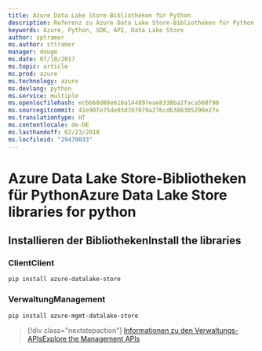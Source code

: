 ```yaml
---
title: Azure Data Lake Store-Bibliotheken für Python
description: Referenz zu Azure Data Lake Store-Bibliotheken für Python
keywords: Azure, Python, SDK, API, Data Lake Store
author: sptramer
ms.author: sttramer
manager: douge
ms.date: 07/10/2017
ms.topic: article
ms.prod: azure
ms.technology: azure
ms.devlang: python
ms.service: multiple
ms.openlocfilehash: ecbb60d88e610a144897eae8338ba2faca568f90
ms.sourcegitcommit: 41e90fe75de03d397079a276cdb388305290e27e
ms.translationtype: HT
ms.contentlocale: de-DE
ms.lasthandoff: 02/23/2018
ms.locfileid: "29479033"
---
```

# <a name="azure-data-lake-store-libraries-for-python"></a><span data-ttu-id="dd3ab-104">Azure Data Lake Store-Bibliotheken für Python</span><span class="sxs-lookup"><span data-stu-id="dd3ab-104">Azure Data Lake Store libraries for python</span></span>

## <a name="install-the-libraries"></a><span data-ttu-id="dd3ab-105">Installieren der Bibliotheken</span><span class="sxs-lookup"><span data-stu-id="dd3ab-105">Install the libraries</span></span>
### <a name="client"></a><span data-ttu-id="dd3ab-106">Client</span><span class="sxs-lookup"><span data-stu-id="dd3ab-106">Client</span></span>

```bash
pip install azure-datalake-store
```

### <a name="management"></a><span data-ttu-id="dd3ab-107">Verwaltung</span><span class="sxs-lookup"><span data-stu-id="dd3ab-107">Management</span></span>

```bash
pip install azure-mgmt-datalake-store
```
> [!div class="nextstepaction"]
> [<span data-ttu-id="dd3ab-108">Informationen zu den Verwaltungs-APIs</span><span class="sxs-lookup"><span data-stu-id="dd3ab-108">Explore the Management APIs</span></span>](/python/api/overview/azure/datalakestore/management)